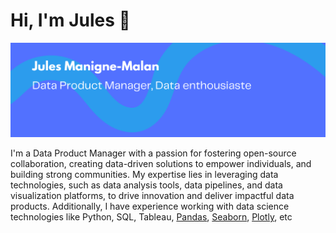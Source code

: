# Hi, I'm Jules 👋

<img src="https://github.com/julesmanigne/julesmanigne/blob/main/GitHub-Banner.png" alt="banner that says Jules Manigne-Malan - data product manager, Data enthousiaste">

I'm a Data Product Manager with a passion for fostering open-source collaboration, creating data-driven solutions to empower individuals, and building strong communities. My expertise lies in leveraging data technologies, such as data analysis tools, data pipelines, and data visualization platforms, to drive innovation and deliver impactful data products. Additionally, I have experience working with data science technologies like Python, SQL, Tableau, <a href="https://pandas.pydata.org/">Pandas</a>, <a href="https://seaborn.pydata.org/">Seaborn</a>, <a href="https://plotly.com/">Plotly</a>, etc
